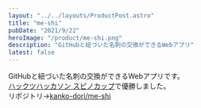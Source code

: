 ```yaml
---
layout: "../../layouts/ProductPost.astro"
title: "me-shi"
pubDate: "2021/9/22"
heroImage: "/product/me-shi.png"
description: "GitHubと紐づいた名刺の交換ができるWebアプリ"
latest: false
---
```


GitHubと紐づいた名刺の交換ができるWebアプリです。  
[ハックツハッカソン スピノカップ](https://hackz.team/news/5Pq3BX9JLuz6pb6gJ76Zv8)で優勝しました。  
リポジトリ→[kanko-dori/me-shi](https://github.com/kanko-dori/me-shi)
